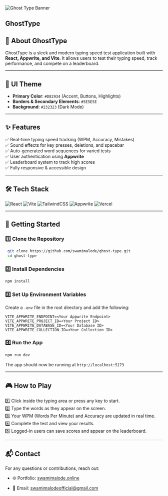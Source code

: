   
<img src="/GhostType Banner.png" alt="Ghost Type Banner" />

## GhostType


## 🚀 About GhostType
GhostType is a sleek and modern typing speed test application built with **React, Appwrite, and Vite**. It allows users to test their typing speed, track performance, and compete on a leaderboard.

---

## 🎨 UI Theme
- **Primary Color**:  `#D82934` (Accent, Buttons, Highlights)
- **Borders & Secondary Elements**:  `#5E5E5E`
- **Background**: `#232323` (Dark Mode)

---

## ✨ Features
✅ Real-time typing speed tracking (WPM, Accuracy, Mistakes)  
✅ Sound effects for key presses, deletions, and spacebar  
✅ Auto-generated word sequences for varied tests  
✅ User authentication using **Appwrite**  
✅ Leaderboard system to track high scores  
✅ Fully responsive & accessible design  

---

## 🛠️ Tech Stack
![React](https://img.shields.io/badge/React-20232A?style=for-the-badge&logo=react&logoColor=61DAFB)
![Vite](https://img.shields.io/badge/Vite-646CFF?style=for-the-badge&logo=vite&logoColor=white)
![TailwindCSS](https://img.shields.io/badge/Tailwind_CSS-38B2AC?style=for-the-badge&logo=tailwind-css&logoColor=white)
![Appwrite](https://img.shields.io/badge/Appwrite-F02E65?style=for-the-badge&logo=appwrite&logoColor=white)
![Vercel](https://img.shields.io/badge/Vercel-000000?style=for-the-badge&logo=vercel&logoColor=white)

---

## 🚀 Getting Started

### 1️⃣ Clone the Repository
```bash
 git clone https://github.com/swamimalode/ghost-type.git
 cd ghost-type
```

### 2️⃣ Install Dependencies
```bash
npm install
```

### 3️⃣ Set Up Environment Variables
Create a `.env` file in the root directory and add the following:
```env
VITE_APPWRITE_ENDPOINT=<Your Appwrite Endpoint>
VITE_APPWRITE_PROJECT_ID=<Your Project ID>
VITE_APPWRITE_DATABASE_ID=<Your Database ID>
VITE_APPWRITE_COLLECTION_ID=<Your Collection ID>
```

### 4️⃣ Run the App
```bash
npm run dev
```

The app should now be running at `http://localhost:5173`

---


## 🎮 How to Play
1️⃣ Click inside the typing area or press any key to start.  
2️⃣ Type the words as they appear on the screen.  
3️⃣ Your WPM (Words Per Minute) and Accuracy are updated in real time.  
4️⃣ Complete the test and view your results.  
5️⃣ Logged-in users can save scores and appear on the leaderboard.  

---

## 📬 Contact
For any questions or contributions, reach out:
- 🌐 Portfolio: [swamimalode.online](http://swamimalode.online)

- 📧 Email: swamimalodeofficial@gmail.com

